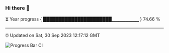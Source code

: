 ### Hi there 👋

⏳ Year progress { ██████████████████████▁▁▁▁▁▁▁▁ } 74.66 %

---

⏰ Updated on Sat, 30 Sep 2023 12:17:12 GMT

![Progress Bar CI](https://github.com/liununu/liununu/workflows/Progress%20Bar%20CI/badge.svg)

